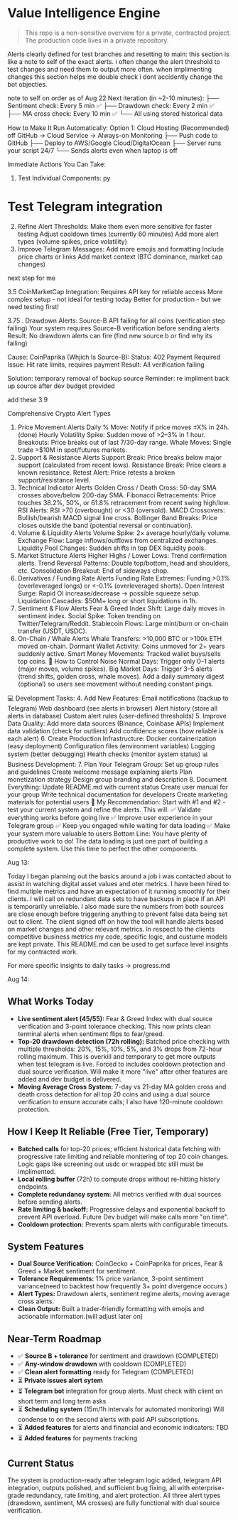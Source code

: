 # Value Intelligence Engine

> This repo is a non-sensitive overview for a private, contracted project.  
> The production code lives in a private repository.





Alerts clearly defined for test branches and resetting to main:
this section is like a note to self of the exact alerts. i often change the alert threshold to test changes and need them to output more often. when implimenting changes this section helps me double check i dont accidently change the bot objecties.

note to self on order as of Aug 22
Next iteration (in ~2-10 minutes):
├── Sentiment check: Every 5 min ✅
├── Drawdown check: Every 2 min ✅  
├── MA cross check: Every 10 min ✅
└── All using stored historical data


How to Make It Run Automatically:
Option 1: Cloud Hosting (Recommended)
off
GitHub → Cloud Service → Always-on Monitoring
├── Push code to GitHub
├── Deploy to AWS/Google Cloud/DigitalOcean
├── Server runs your script 24/7
└── Sends alerts even when laptop is off


Immediate Actions You Can Take:
1. Test Individual Components:
py
# Test Telegram integration
2. Refine Alert Thresholds:
Make them even more sensitive for faster testing
Adjust cooldown times (currently 60 minutes)
Add more alert types (volume spikes, price volatility)
3. Improve Telegram Messages:
Add more emojis and formatting
Include price charts or links
Add market context (BTC dominance, market cap changes)



next step for me

3.5 CoinMarketCap Integration:
Requires API key for reliable access
More complex setup - not ideal for testing today
Better for production - but we need testing first!


3.75 . Drawdown Alerts:
Source-B API failing for all coins (verification step failing)
Your system requires Source-B verification before sending alerts
Result: No drawdown alerts can fire (find new source b or find why its failing)

Cause:
CoinPaprika (Whjich Is Source-B):
Status: 402 Payment Required
Issue: Hit rate limits, requires payment
Result: All verification failing

Solution: 
temporary removal of backup source
Reminder:
re impliment back up source after dev budget provided

add these 3.9 

Comprehensive Crypto Alert Types
1. Price Movement Alerts
Daily % Move: Notify if price moves ±X% in 24h. (done)
Hourly Volatility Spike: Sudden move of >2–3% in 1 hour.
Breakouts: Price breaks out of last 7/30-day range.
Whale Moves: Single trade >$10M in spot/futures markets.
2. Support & Resistance Alerts
Support Break: Price breaks below major support (calculated from recent lows).
Resistance Break: Price clears a known resistance.
Retest Alert: Price retests a broken support/resistance level.
3. Technical Indicator Alerts
Golden Cross / Death Cross: 50-day SMA crosses above/below 200-day SMA.
Fibonacci Retracements: Price touches 38.2%, 50%, or 61.8% retracement from recent swing high/low.
RSI Alerts: RSI >70 (overbought) or <30 (oversold).
MACD Crossovers: Bullish/bearish MACD signal line cross.
Bollinger Band Breaks: Price closes outside the band (potential reversal or continuation).
4. Volume & Liquidity Alerts
Volume Spike: 2× average hourly/daily volume.
Exchange Flow: Large inflows/outflows from centralized exchanges.
Liquidity Pool Changes: Sudden shifts in top DEX liquidity pools.
5. Market Structure Alerts
Higher Highs / Lower Lows: Trend confirmation alerts.
Trend Reversal Patterns: Double top/bottom, head and shoulders, etc.
Consolidation Breakout: End of sideways chop.
6. Derivatives / Funding Rate Alerts
Funding Rate Extremes: Funding >0.1% (overleveraged longs) or <-0.1% (overleveraged shorts).
Open Interest Surge: Rapid OI increase/decrease → possible squeeze setup.
Liquidation Cascades: $50M+ long or short liquidations in 1h.
7. Sentiment & Flow Alerts
Fear & Greed Index Shift: Large daily moves in sentiment index.
Social Spike: Token trending on Twitter/Telegram/Reddit.
Stablecoin Flows: Large mint/burn or on-chain transfer (USDT, USDC).
8. On-Chain / Whale Alerts
Whale Transfers: >10,000 BTC or >100k ETH moved on-chain.
Dormant Wallet Activity: Coins unmoved for 2+ years suddenly active.
Smart Money Movements: Tracked wallet buys/sells top coins.
🎯 How to Control Noise
Normal Days: Trigger only 0–1 alerts (major moves, volume spikes).
Big Market Days: Trigger 3–5 alerts (trend shifts, golden cross, whale moves).
Add a daily summary digest (optional) so users see movement without needing constant pings.


💻 Development Tasks:
4. Add New Features:
Email notifications (backup to Telegram)
Web dashboard (see alerts in browser)
Alert history (store all alerts in database)
Custom alert rules (user-defined thresholds)
5. Improve Data Quality:
Add more data sources (Binance, Coinbase APIs)
Implement data validation (check for outliers)
Add confidence scores (how reliable is each alert)
6. Create Production Infrastructure:
Docker containerization (easy deployment)
Configuration files (environment variables)
Logging system (better debugging)
Health checks (monitor system status)
📊 Business Development:
7. Plan Your Telegram Group:
Set up group rules and guidelines
Create welcome message explaining alerts
Plan monetization strategy
Design group branding and description
8. Document Everything:
Update README.md with current status
Create user manual for your group
Write technical documentation for developers
Create marketing materials for potential users
🎯 My Recommendation:
Start with #1 and #2 - test your current system and refine the alerts. This will:
✅ Validate everything works before going live
✅ Improve user experience in your Telegram group
✅ Keep you engaged while waiting for data loading
✅ Make your system more valuable to users
Bottom Line:
You have plenty of productive work to do! The data loading is just one part of building a complete system. Use this time to perfect the other components.




Aug 13:

Today I began planning out the basics around a job i was contacted about to assist in watching digital asset values and oter metrics. I have been hired to find mutiple metrics and have an expectation of it running smoothly for their clients. I will call on redundant data sets to have backups in place if an API is temporarily unreliable. I also made sure the numbers from both sources are close enough before triggering anything to prevent false data being set out to client. The client signed off on how the tool will handle alerts based on market changes and other relevant metrics. In respect to the clients competitive business metrics my code, specific logic, and custume models are kept private. This README.md can be used to get surface level insights for my contracted work.

For more specific insights to daily tasks -> progress.md


Aug 14: 

## What Works Today
- **Live sentiment alert (45/55):** Fear & Greed Index with dual source verification and 3-point tolerance checking. This now prints clean terminal alerts when sentiment flips to fear/greed.
- **Top-20 drawdown detection (72h rolling):** Batched price checking with multiple thresholds: 20%, 15%, 10%, 5%, and 3% drops from 72-hour rolling maximum. This is overkill and temporary to get more outputs when test telegram is live. Forced to includes cooldown protection and dual source verification. Will make it more "live" after other features are added and dev budget is delivered.
- **Moving Average Cross System:** 7-day vs 21-day MA golden cross and death cross detection for all top 20 coins and using a dual source verification to ensure accurate calls; I also have 120-minute cooldown protection.

## How I Keep It Reliable (Free Tier, Temporary)
- **Batched calls** for top-20 prices; efficient historical data fetching with progressive rate limiting and reliable monitering of top 20 coin changes. Logic gaps like screening out usdc or wrapped btc still must be implimented.
- **Local rolling buffer** (72h) to compute drops without re-hitting history endpoints.
- **Complete redundancy system:** All metrics verified with dual sources before sending alerts.
- **Rate limiting & backoff:** Progressive delays and exponential backoff to prevent API overload. Future Dev budget will make calls more "on time".
- **Cooldown protection:** Prevents spam alerts with configurable timeouts.

## System Features
- **Dual Source Verification:** CoinGecko + CoinPaprika for prices, Fear & Greed + Market sentiment for sentiment.
- **Tolerance Requirements:** 1% price variance, 3-point sentiment variance(need to backtest how frequently 3+ point divergence occurs.)
- **Alert Types:** Drawdown alerts, sentiment regime alerts, moving average cross alerts.
- **Clean Output:** Built a trader-friendly formatting with emojis and actionable information.(will adjust later on)

## Near-Term Roadmap
- ✅ **Source B + tolerance** for sentiment and drawdown (COMPLETED)
- ✅ **Any-window drawdown** with cooldown (COMPLETED)
- ✅ **Clean alert formatting** ready for Telegram (COMPLETED)
- ⏳ **Private issues alert sytem** 
- ⏳ **Telegram bot** integration for group alerts. Must check with client on short term and long term asks
- ⏳ **Scheduling system** (15m/1h intervals for automated monitoring) Will condense to on the second alerts with paid API subscriptions.
- ⏳ **Added features** for alerts and financial and economic indicators: TBD
- ⏳ **Added features** for payments tracking

## Current Status
The system is production-ready after telegram logic added, telegram API integration, outputs polished, and sufficient bug fixing, all with enterprise-grade redundancy, rate limiting, and alert protection. All three alert types (drawdown, sentiment, MA crosses) are fully functional with dual source verification.
